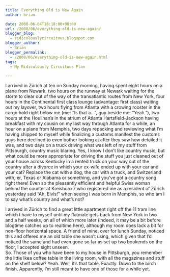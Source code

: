 ```yaml
---
title: Everything Old is New Again
author: brian

date: 2008-06-04T18:18:00+00:00
url: /2008/06/everything-old-is-new-again/
blogger_blog:
  - ridiculouslycircuitous.blogspot.com
blogger_author:
  - Brian
blogger_permalink:
  - /2008/06/everything-old-is-new-again.html
tags:
  - My Ridiculously Circuitous Plan

---
```

I arrived in Zürich at ten on Sunday morning, having spent eight hours on a plane from Newark, two hours on the runway at Newark waiting for the storm to clear out of the way of the transatlantic routes from New York, four hours in the Continental first class lounge (advantage: first class) waiting out my layover, two hours flying from Atlanta with a crowing rooster in the cargo hold right below me (me: &#8220;Is that a&#8230;&#8221;, guy beside me: &#8220;Yeah.&#8221;), two hours at the Houlihan&#8217;s in the atrium of Atlanta Hartsfield-Jackson having breakfast with my cousin on my last way through Atlanta for a while, an hour on a plane from Memphis, two days repacking and reviewing what I&#8217;m having shipped to myself while finalizing a customs manifest the customs guys here declined to even bother looking at after they saw how detailed it was, and two days on a truck driving what was left of my stuff from Pittsburgh, country music blaring. Yes, I know I don&#8217;t like country music, but what could be more appropriate for driving the stuff you just cleaned out of your house across Kentucky in a rented truck on your way out of the country after a divorce in which your ex-wife ended up with your car and your cat? Replace the cat with a dog, the car with a truck, and Switzerland with, er, Texas or Alabama or something, and you&#8217;ve got a country song right there! <span>Even so the pleasantly efficient and helpful Swiss woman behind the counter at Kreisbüro 7 who registered me as a resident of Zürich yesterday said &#8220;Ah, Elvis!&#8221; when seeing I was born in Memphis, so who am I to say what&#8217;s country and what&#8217;s not?</span>

<div>
</div>

<div>
  I arrived in Zürich to find a great little apartment right off the 11 tram line which I have to myself until my flatmate gets back from New York in two and a half weeks, on all of which more later (indeed, it may be a bit before blogtime catches up to realtime here), although my room does lack a bit for non-floor horizontal space. A friend of mine, over for lunch Sunday, noticed this and offered me an old table she wasn&#8217;t using, which given that I&#8217;d noticed the same and had even gone so far as set up two bookends on the floor, I accepted sight unseen.
</div>

<div>
</div>

<div>
  So. Those of you who have been to my house in Pittsburgh, you remember the little Ikea coffee table in the living room, with all the magazines and stuff on the shelf below? Yeah. Well, it&#8217;s that table. Exactly. Down to the birch finish. Apparently, I&#8217;m still meant to have one of those for a while yet.
</div>